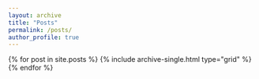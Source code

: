 ```yaml
---
layout: archive
title: "Posts"
permalink: /posts/
author_profile: true
---
```


<div class="grid__wrapper">
  {% for post in site.posts %}
    {% include archive-single.html type="grid" %}
  {% endfor %}
</div>